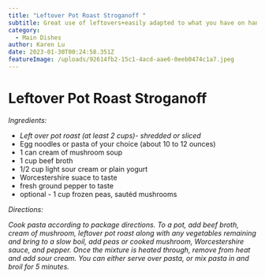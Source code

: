 ```yaml
---
title: "Leftover Pot Roast Stroganoff "
subtitle: Great use of leftovers+easily adapted to what you have on hand
category:
  - Main Dishes
author: Karen Lu
date: 2023-01-30T00:24:58.351Z
featureImage: /uploads/92614fb2-15c1-4acd-aae6-0eeb0474c1a7.jpeg
---
```

# Leftover Pot Roast Stroganoff

*Ingredients:*

* *Left over pot roast (at least 2 cups)- shredded or sliced*
* Egg noodles or pasta of your choice (about 10 to 12 ounces)
* 1 can cream of mushroom soup
* 1 cup beef broth
* 1/2 cup light sour cream or plain yogurt 
* Worcestershire  suace to taste
* fresh ground pepper to taste
* optional - 1 cup frozen peas, sautéd mushrooms 

*Directions:*

*Cook pasta according to package directions.  To a pot, add beef broth, cream of mushroom, leftover pot roast along with any vegetables remaining and bring to a slow boil, add peas or cooked mushroom, Worcestershire sauce, and pepper.  Once the mixture is heated through, remove from heat and add sour cream.  You can either serve over pasta, or mix pasta in and  broil for 5 minutes.*